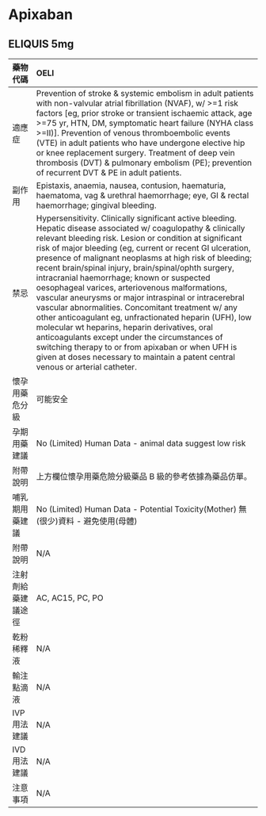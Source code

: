# Apixaban

## ELIQUIS 5mg

| 藥物代碼           | OELI                                                                                                                                                                                                                                                                                                                                                                                                                                                                                                                                                                                                                                                                                                                                                                                                                                                                         |
|:-------------------|:-----------------------------------------------------------------------------------------------------------------------------------------------------------------------------------------------------------------------------------------------------------------------------------------------------------------------------------------------------------------------------------------------------------------------------------------------------------------------------------------------------------------------------------------------------------------------------------------------------------------------------------------------------------------------------------------------------------------------------------------------------------------------------------------------------------------------------------------------------------------------------|
| 適應症             | Prevention of stroke & systemic embolism in adult patients with non-valvular atrial fibrillation (NVAF), w/ >=1 risk factors [eg, prior stroke or transient ischaemic attack, age >=75 yr, HTN, DM, symptomatic heart failure (NYHA class >=II)]. Prevention of venous thromboembolic events (VTE) in adult patients who have undergone elective hip or knee replacement surgery. Treatment of deep vein thrombosis (DVT) & pulmonary embolism (PE); prevention of recurrent DVT & PE in adult patients.                                                                                                                                                                                                                                                                                                                                                                     |
| 副作用             | Epistaxis, anaemia, nausea, contusion, haematuria, haematoma, vag & urethral haemorrhage; eye, GI & rectal haemorrhage; gingival bleeding.                                                                                                                                                                                                                                                                                                                                                                                                                                                                                                                                                                                                                                                                                                                                   |
| 禁忌               | Hypersensitivity. Clinically significant active bleeding. Hepatic disease associated w/ coagulopathy & clinically relevant bleeding risk. Lesion or condition at significant risk of major bleeding (eg, current or recent GI ulceration, presence of malignant neoplasms at high risk of bleeding; recent brain/spinal injury, brain/spinal/ophth surgery, intracranial haemorrhage; known or suspected oesophageal varices, arteriovenous malformations, vascular aneurysms or major intraspinal or intracerebral vascular abnormalities. Concomitant treatment w/ any other anticoagulant eg, unfractionated heparin (UFH), low molecular wt heparins, heparin derivatives, oral anticoagulants except under the circumstances of switching therapy to or from apixaban or when UFH is given at doses necessary to maintain a patent central venous or arterial catheter. |
| 懷孕用藥危分級     | 可能安全                                                                                                                                                                                                                                                                                                                                                                                                                                                                                                                                                                                                                                                                                                                                                                                                                                                                     |
| 孕期用藥建議       | No (Limited) Human Data - animal data suggest low risk                                                                                                                                                                                                                                                                                                                                                                                                                                                                                                                                                                                                                                                                                                                                                                                                                       |
| 附帶說明           | 上方欄位懷孕用藥危險分級藥品 B 級的參考依據為藥品仿單。                                                                                                                                                                                                                                                                                                                                                                                                                                                                                                                                                                                                                                                                                                                                                                                                                      |
| 哺乳期用藥建議     | No (Limited) Human Data - Potential Toxicity(Mother) 無(很少)資料 - 避免使用(母體)                                                                                                                                                                                                                                                                                                                                                                                                                                                                                                                                                                                                                                                                                                                                                                                           |
| 附帶說明           | N/A                                                                                                                                                                                                                                                                                                                                                                                                                                                                                                                                                                                                                                                                                                                                                                                                                                                                          |
| 注射劑給藥建議途徑 | AC, AC15, PC, PO                                                                                                                                                                                                                                                                                                                                                                                                                                                                                                                                                                                                                                                                                                                                                                                                                                                             |
| 乾粉稀釋液         | N/A                                                                                                                                                                                                                                                                                                                                                                                                                                                                                                                                                                                                                                                                                                                                                                                                                                                                          |
| 輸注點滴液         | N/A                                                                                                                                                                                                                                                                                                                                                                                                                                                                                                                                                                                                                                                                                                                                                                                                                                                                          |
| IVP 用法建議       | N/A                                                                                                                                                                                                                                                                                                                                                                                                                                                                                                                                                                                                                                                                                                                                                                                                                                                                          |
| IVD 用法建議       | N/A                                                                                                                                                                                                                                                                                                                                                                                                                                                                                                                                                                                                                                                                                                                                                                                                                                                                          |
| 注意事項           | N/A                                                                                                                                                                                                                                                                                                                                                                                                                                                                                                                                                                                                                                                                                                                                                                                                                                                                          |

